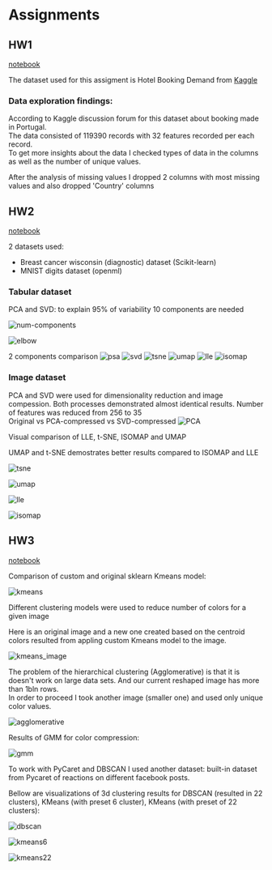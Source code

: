 # Assignments
## HW1
[notebook](https://github.com/anastaszi/255_datamining/blob/main/HW1_AnastasiaZimina.ipynb)

The dataset used for this assigment is Hotel Booking Demand from [Kaggle](https://www.kaggle.com/jessemostipak/hotel-booking-demand/version/1)

### Data exploration findings: 

According to Kaggle discussion forum for this dataset about booking made in Portugal.\
The data consisted of 119390 records with 32 features recorded per each record. \
To get more insights about the data I checked types of data in the columns as well as the number of unique values. 

After the analysis of missing values I dropped 2 columns with most missing values and also dropped 'Country' columns

## HW2

[notebook](https://github.com/anastaszi/255_datamining/blob/main/HW2_Dimensionality_Reduction_Technics.ipynb)

2 datasets used: 
- Breast cancer wisconsin (diagnostic) dataset (Scikit-learn)
- MNIST digits dataset (openml)

### Tabular dataset

PCA and SVD: to explain 95% of variability 10 components are needed

![num-components](https://github.com/anastaszi/255_datamining/blob/main/img/num-components.png)

![elbow](https://github.com/anastaszi/255_datamining/blob/main/img/elbow.png)

2 components comparison
![psa](https://github.com/anastaszi/255_datamining/blob/main/img/pca.png)
![svd](https://github.com/anastaszi/255_datamining/blob/main/img/svd.png)
![tsne](https://github.com/anastaszi/255_datamining/blob/main/img/tsne.png)
![umap](https://github.com/anastaszi/255_datamining/blob/main/img/umap.png)
![lle](https://github.com/anastaszi/255_datamining/blob/main/img/lle.png)
![isomap](https://github.com/anastaszi/255_datamining/blob/main/img/isomap.png)


### Image dataset

PCA and SVD were used for dimensionality reduction and image compession. Both processes demonstrated almost identical results.
Number of features was reduced from 256  to 35 \
Original vs PCA-compressed vs SVD-compressed
![PCA](https://github.com/anastaszi/255_datamining/blob/main/img/img-pca.png)

Visual comparison of LLE, t-SNE, ISOMAP and UMAP

UMAP and t-SNE demostrates better results compared to ISOMAP and LLE

![tsne](https://github.com/anastaszi/255_datamining/blob/main/img/img-tsne.png)

![umap](https://github.com/anastaszi/255_datamining/blob/main/img/img-umap.png)

![lle](https://github.com/anastaszi/255_datamining/blob/main/img/img-lle.png)

![isomap](https://github.com/anastaszi/255_datamining/blob/main/img/img-isomap.png)

## HW3

[notebook]()

Comparison of custom and original sklearn Kmeans model: 

![kmeans](https://github.com/anastaszi/255_datamining/blob/main/img/hw3_kmeans.png)

Different clustering models were used to reduce number of colors for a given image 

Here is an original image and a new one created based on the centroid colors resulted from appling custom Kmeans model to the image.

![kmeans_image](https://github.com/anastaszi/255_datamining/blob/main/img/hw3_pic2.png)

The problem of the hierarchical clustering (Agglomerative) is that it is doesn't work on large data sets.
And our current reshaped image has more than 1bln rows. \
In order to proceed I took another image (smaller one) and used only unique color values.

![agglomerative](https://github.com/anastaszi/255_datamining/blob/main/img/hw3_pic1.png)

Results of GMM for color compression: 

![gmm](https://github.com/anastaszi/255_datamining/blob/main/img/hw3_pic3.jpg)

To work with PyCaret and DBSCAN I used another dataset: built-in dataset from Pycaret of reactions on different facebook posts.

Bellow are visualizations of 3d clustering results for DBSCAN (resulted in 22 clusters), KMeans (with preset 6 cluster), KMeans (with preset of 22 clusters):

![dbscan](https://github.com/anastaszi/255_datamining/blob/main/img/hw3_tsne_dbscan_pycaret.png)

![kmeans6](https://github.com/anastaszi/255_datamining/blob/main/img/hw3_tsne_kmeans_pycaret.png)

![kmeans22](https://github.com/anastaszi/255_datamining/blob/main/img/hw3_tsne_kmeans22_pycaret.png)